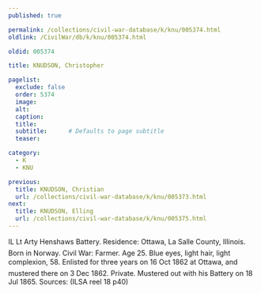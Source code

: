 ```yaml
---
published: true

permalink: /collections/civil-war-database/k/knu/005374.html
oldlink: /CivilWar/db/k/knu/005374.html

oldid: 005374

title: KNUDSON, Christopher

pagelist:
  exclude: false
  order: 5374
  image: 
  alt:
  caption:
  title:
  subtitle:      # Defaults to page subtitle
  teaser:

category: 
  - K 
  - KNU

previous:
  title: KNUDSON, Christian
  url: /collections/civil-war-database/k/knu/005373.html  
next:
  title: KNUDSON, Elling
  url: /collections/civil-war-database/k/knu/005375.html   
---
```

IL Lt Arty Henshaw&#146;s Battery. Residence: Ottawa, La Salle County, Illinois. Born in Norway. Civil War: Farmer. Age 25. Blue eyes, light hair, light complexion, 5&#146;8&#148;. Enlisted for three years on 16 Oct 1862 at Ottawa, and mustered there on 3 Dec 1862. Private. Mustered out with his Battery on 18 Jul 1865. Sources: (ILSA reel 18 p40)